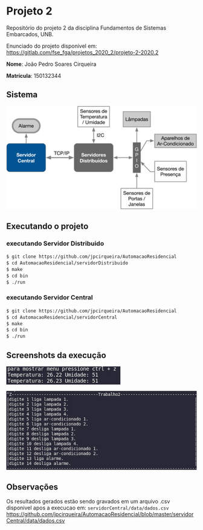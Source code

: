 # Projeto 2
Repositório do projeto 2 da disciplina Fundamentos de Sistemas Embarcados, UNB.

Enunciado do projeto disponivel em: https://gitlab.com/fse_fga/projetos_2020_2/projeto-2-2020.2

**Nome**: João Pedro Soares Cirqueira

**Matrícula**: 150132344

## Sistema

![Figura](/imagens/arquitetura.png)

## Executando o projeto

### executando Servidor Distribuido

```sh
$ git clone https://github.com/jpcirqueira/AutomacaoResidencial
$ cd AutomacaoResidencial/servidorDistribuido
$ make
$ cd bin
$ ./run
```
### executando Servidor Central

```sh
$ git clone https://github.com/jpcirqueira/AutomacaoResidencial
$ cd AutomacaoResidencial/servidorCentral
$ make
$ cd bin
$ ./run
```

## Screenshots da execução

![screenshot1](/imagens/screenshot1.jpeg)

![screenshot2](/imagens/screenshot2.jpeg)


## Observações

Os resultados gerados estão sendo gravados em um arquivo .csv disponivel apos a execucao em: ```servidorCentral/data/dados.csv```
https://github.com/jpcirqueira/AutomacaoResidencial/blob/master/servidorCentral/data/dados.csv
